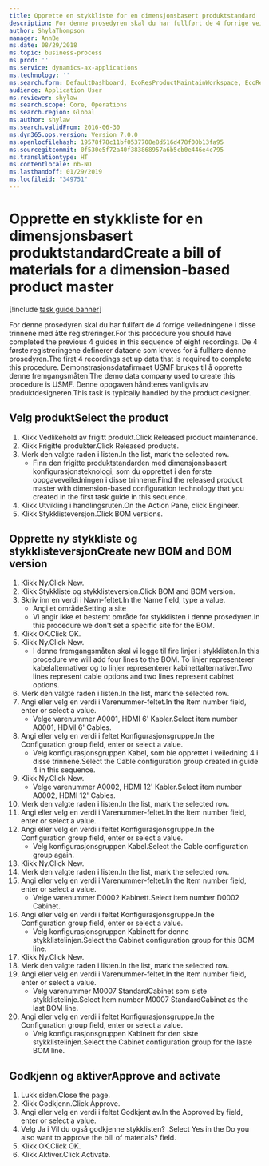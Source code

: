 ```yaml
---
title: Opprette en stykkliste for en dimensjonsbasert produktstandard
description: For denne prosedyren skal du har fullført de 4 forrige veiledningene i disse trinnene med åtte registreringer.
author: ShylaThompson
manager: AnnBe
ms.date: 08/29/2018
ms.topic: business-process
ms.prod: ''
ms.service: dynamics-ax-applications
ms.technology: ''
ms.search.form: DefaultDashboard, EcoResProductMaintainWorkspace, EcoResProductOpenCasesFormPart, EcoResProductDetailsExtended, BOMConsistOf, BOMTable, InventItemIdLookupSimple, HcmWorkerLookUp
audience: Application User
ms.reviewer: shylaw
ms.search.scope: Core, Operations
ms.search.region: Global
ms.author: shylaw
ms.search.validFrom: 2016-06-30
ms.dyn365.ops.version: Version 7.0.0
ms.openlocfilehash: 19578f78c11bf0537708e8d516d478f00b13fa95
ms.sourcegitcommit: 0f530e5f72a40f383868957a6b5cb0e446e4c795
ms.translationtype: HT
ms.contentlocale: nb-NO
ms.lasthandoff: 01/29/2019
ms.locfileid: "349751"
---
```

# <a name="create-a-bill-of-materials-for-a-dimension-based-product-master"></a><span data-ttu-id="19646-103">Opprette en stykkliste for en dimensjonsbasert produktstandard</span><span class="sxs-lookup"><span data-stu-id="19646-103">Create a bill of materials for a dimension-based product master</span></span>

[!include [task guide banner](../../includes/task-guide-banner.md)]

<span data-ttu-id="19646-104">For denne prosedyren skal du har fullført de 4 forrige veiledningene i disse trinnene med åtte registreringer.</span><span class="sxs-lookup"><span data-stu-id="19646-104">For this procedure you should have completed the previous 4 guides in this sequence of eight recordings.</span></span> <span data-ttu-id="19646-105">De 4 første registreringene definerer dataene som kreves for å fullføre denne prosedyren.</span><span class="sxs-lookup"><span data-stu-id="19646-105">The first 4 recordings set up data that is required to complete this procedure.</span></span> <span data-ttu-id="19646-106">Demonstrasjonsdatafirmaet USMF brukes til å opprette denne fremgangsmåten.</span><span class="sxs-lookup"><span data-stu-id="19646-106">The demo data company used to create this procedure is USMF.</span></span> <span data-ttu-id="19646-107">Denne oppgaven håndteres vanligvis av produktdesigneren.</span><span class="sxs-lookup"><span data-stu-id="19646-107">This task is typically handled by the product designer.</span></span>


## <a name="select-the-product"></a><span data-ttu-id="19646-108">Velg produkt</span><span class="sxs-lookup"><span data-stu-id="19646-108">Select the product</span></span>
1. <span data-ttu-id="19646-109">Klikk Vedlikehold av frigitt produkt.</span><span class="sxs-lookup"><span data-stu-id="19646-109">Click Released product maintenance.</span></span>
2. <span data-ttu-id="19646-110">Klikk Frigitte produkter.</span><span class="sxs-lookup"><span data-stu-id="19646-110">Click Released products.</span></span>
3. <span data-ttu-id="19646-111">Merk den valgte raden i listen.</span><span class="sxs-lookup"><span data-stu-id="19646-111">In the list, mark the selected row.</span></span>
    * <span data-ttu-id="19646-112">Finn den frigitte produktstandarden med dimensjonsbasert konfigurasjonsteknologi, som du opprettet i den første oppgaveveiledningen i disse trinnene.</span><span class="sxs-lookup"><span data-stu-id="19646-112">Find the released product master with dimension-based configuration technology that you created in the first task guide in this sequence.</span></span>  
4. <span data-ttu-id="19646-113">Klikk Utvikling i handlingsruten.</span><span class="sxs-lookup"><span data-stu-id="19646-113">On the Action Pane, click Engineer.</span></span>
5. <span data-ttu-id="19646-114">Klikk Stykklisteversjon.</span><span class="sxs-lookup"><span data-stu-id="19646-114">Click BOM versions.</span></span>

## <a name="create-new-bom-and-bom-version"></a><span data-ttu-id="19646-115">Opprette ny stykkliste og stykklisteversjon</span><span class="sxs-lookup"><span data-stu-id="19646-115">Create new BOM and BOM version</span></span>
1. <span data-ttu-id="19646-116">Klikk Ny.</span><span class="sxs-lookup"><span data-stu-id="19646-116">Click New.</span></span>
2. <span data-ttu-id="19646-117">Klikk Stykkliste og stykklisteversjon.</span><span class="sxs-lookup"><span data-stu-id="19646-117">Click BOM and BOM version.</span></span>
3. <span data-ttu-id="19646-118">Skriv inn en verdi i Navn-feltet.</span><span class="sxs-lookup"><span data-stu-id="19646-118">In the Name field, type a value.</span></span>
    * <span data-ttu-id="19646-119">Angi et område</span><span class="sxs-lookup"><span data-stu-id="19646-119">Setting a site</span></span>  
    * <span data-ttu-id="19646-120">Vi angir ikke et bestemt område for stykklisten i denne prosedyren.</span><span class="sxs-lookup"><span data-stu-id="19646-120">In this procedure we don't set a specific site for the BOM.</span></span>  
4. <span data-ttu-id="19646-121">Klikk OK.</span><span class="sxs-lookup"><span data-stu-id="19646-121">Click OK.</span></span>
5. <span data-ttu-id="19646-122">Klikk Ny.</span><span class="sxs-lookup"><span data-stu-id="19646-122">Click New.</span></span>
    * <span data-ttu-id="19646-123">I denne fremgangsmåten skal vi legge til fire linjer i stykklisten.</span><span class="sxs-lookup"><span data-stu-id="19646-123">In this procedure we will add four lines to the BOM.</span></span> <span data-ttu-id="19646-124">To linjer representerer kabelalternativer og to linjer representerer kabinettalternativer.</span><span class="sxs-lookup"><span data-stu-id="19646-124">Two lines represent cable options and two lines represent cabinet options.</span></span>  
6. <span data-ttu-id="19646-125">Merk den valgte raden i listen.</span><span class="sxs-lookup"><span data-stu-id="19646-125">In the list, mark the selected row.</span></span>
7. <span data-ttu-id="19646-126">Angi eller velg en verdi i Varenummer-feltet.</span><span class="sxs-lookup"><span data-stu-id="19646-126">In the Item number field, enter or select a value.</span></span>
    * <span data-ttu-id="19646-127">Velge varenummer A0001, HDMI 6' Kabler.</span><span class="sxs-lookup"><span data-stu-id="19646-127">Select item number A0001, HDMI 6' Cables.</span></span>  
8. <span data-ttu-id="19646-128">Angi eller velg en verdi i feltet Konfigurasjonsgruppe.</span><span class="sxs-lookup"><span data-stu-id="19646-128">In the Configuration group field, enter or select a value.</span></span>
    * <span data-ttu-id="19646-129">Velg konfigurasjonsgruppen Kabel, som ble opprettet i veiledning 4 i disse trinnene.</span><span class="sxs-lookup"><span data-stu-id="19646-129">Select the Cable configuration group created in guide 4 in this sequence.</span></span>  
9. <span data-ttu-id="19646-130">Klikk Ny.</span><span class="sxs-lookup"><span data-stu-id="19646-130">Click New.</span></span>
    * <span data-ttu-id="19646-131">Velge varenummer A0002, HDMI 12' Kabler.</span><span class="sxs-lookup"><span data-stu-id="19646-131">Select item number A0002, HDMI 12' Cables.</span></span>  
10. <span data-ttu-id="19646-132">Merk den valgte raden i listen.</span><span class="sxs-lookup"><span data-stu-id="19646-132">In the list, mark the selected row.</span></span>
11. <span data-ttu-id="19646-133">Angi eller velg en verdi i Varenummer-feltet.</span><span class="sxs-lookup"><span data-stu-id="19646-133">In the Item number field, enter or select a value.</span></span>
12. <span data-ttu-id="19646-134">Angi eller velg en verdi i feltet Konfigurasjonsgruppe.</span><span class="sxs-lookup"><span data-stu-id="19646-134">In the Configuration group field, enter or select a value.</span></span>
    * <span data-ttu-id="19646-135">Velg konfigurasjonsgruppen Kabel.</span><span class="sxs-lookup"><span data-stu-id="19646-135">Select the Cable configuration group again.</span></span>  
13. <span data-ttu-id="19646-136">Klikk Ny.</span><span class="sxs-lookup"><span data-stu-id="19646-136">Click New.</span></span>
14. <span data-ttu-id="19646-137">Merk den valgte raden i listen.</span><span class="sxs-lookup"><span data-stu-id="19646-137">In the list, mark the selected row.</span></span>
15. <span data-ttu-id="19646-138">Angi eller velg en verdi i Varenummer-feltet.</span><span class="sxs-lookup"><span data-stu-id="19646-138">In the Item number field, enter or select a value.</span></span>
    * <span data-ttu-id="19646-139">Velge varenummer D0002 Kabinett.</span><span class="sxs-lookup"><span data-stu-id="19646-139">Select item number D0002 Cabinet.</span></span>  
16. <span data-ttu-id="19646-140">Angi eller velg en verdi i feltet Konfigurasjonsgruppe.</span><span class="sxs-lookup"><span data-stu-id="19646-140">In the Configuration group field, enter or select a value.</span></span>
    * <span data-ttu-id="19646-141">Velg konfigurasjonsgruppen Kabinett for denne stykklistelinjen.</span><span class="sxs-lookup"><span data-stu-id="19646-141">Select the Cabinet configuration group for this BOM line.</span></span>  
17. <span data-ttu-id="19646-142">Klikk Ny.</span><span class="sxs-lookup"><span data-stu-id="19646-142">Click New.</span></span>
18. <span data-ttu-id="19646-143">Merk den valgte raden i listen.</span><span class="sxs-lookup"><span data-stu-id="19646-143">In the list, mark the selected row.</span></span>
19. <span data-ttu-id="19646-144">Angi eller velg en verdi i Varenummer-feltet.</span><span class="sxs-lookup"><span data-stu-id="19646-144">In the Item number field, enter or select a value.</span></span>
    * <span data-ttu-id="19646-145">Velg varenummer M0007 StandardCabinet som siste stykklistelinje.</span><span class="sxs-lookup"><span data-stu-id="19646-145">Select Item number M0007 StandardCabinet as the last BOM line.</span></span>  
20. <span data-ttu-id="19646-146">Angi eller velg en verdi i feltet Konfigurasjonsgruppe.</span><span class="sxs-lookup"><span data-stu-id="19646-146">In the Configuration group field, enter or select a value.</span></span>
    * <span data-ttu-id="19646-147">Velg konfigurasjonsgruppen Kabinett for den siste stykklistelinjen.</span><span class="sxs-lookup"><span data-stu-id="19646-147">Select the Cabinet configuration group for the laste BOM line.</span></span>  

## <a name="approve-and-activate"></a><span data-ttu-id="19646-148">Godkjenn og aktiver</span><span class="sxs-lookup"><span data-stu-id="19646-148">Approve and activate</span></span>
1. <span data-ttu-id="19646-149">Lukk siden.</span><span class="sxs-lookup"><span data-stu-id="19646-149">Close the page.</span></span>
2. <span data-ttu-id="19646-150">Klikk Godkjenn.</span><span class="sxs-lookup"><span data-stu-id="19646-150">Click Approve.</span></span>
3. <span data-ttu-id="19646-151">Angi eller velg en verdi i feltet Godkjent av.</span><span class="sxs-lookup"><span data-stu-id="19646-151">In the Approved by field, enter or select a value.</span></span>
4. <span data-ttu-id="19646-152">Velg Ja i Vil du også godkjenne stykklisten? .</span><span class="sxs-lookup"><span data-stu-id="19646-152">Select Yes in the Do you also want to approve the bill of materials? field.</span></span>
5. <span data-ttu-id="19646-153">Klikk OK.</span><span class="sxs-lookup"><span data-stu-id="19646-153">Click OK.</span></span>
6. <span data-ttu-id="19646-154">Klikk Aktiver.</span><span class="sxs-lookup"><span data-stu-id="19646-154">Click Activate.</span></span>

